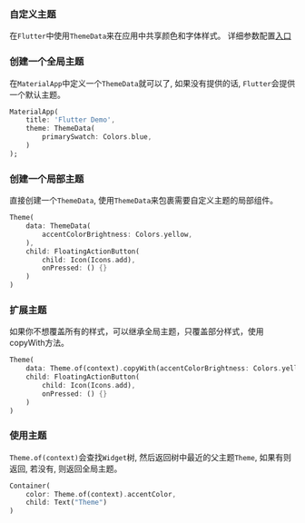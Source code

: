 ### 自定义主题
在`Flutter`中使用`ThemeData`来在应用中共享颜色和字体样式。
详细参数配置[入口](https://docs.flutter.io/flutter/material/ThemeData-class.html)
### 创建一个全局主题
在`MaterialApp`中定义一个`ThemeData`就可以了, 如果没有提供的话, `Flutter`会提供一个默认主题。
```dart
MaterialApp(
    title: 'Flutter Demo',
    theme: ThemeData(
        primarySwatch: Colors.blue,
    )
);
```
### 创建一个局部主题
直接创建一个`ThemeData`, 使用`ThemeData`来包裹需要自定义主题的局部组件。
```dart
Theme(
    data: ThemeData(
        accentColorBrightness: Colors.yellow,
    ),
    child: FloatingActionButton(
        child: Icon(Icons.add),
        onPressed: () {}
    )
)
```
### 扩展主题
如果你不想覆盖所有的样式，可以继承全局主题，只覆盖部分样式，使用copyWith方法。
```dart
Theme(
    data: Theme.of(context).copyWith(accentColorBrightness: Colors.yellow),
    child: FloatingActionButton(
        child: Icon(Icons.add),
        onPressed: () {}
    )
)
```
### 使用主题
`Theme.of(context)`会查找`Widget`树, 然后返回树中最近的父主题`Theme`, 如果有则返回, 若没有, 则返回全局主题。
```dart
Container(
    color: Theme.of(context).accentColor,
    child: Text("Theme")
)
```